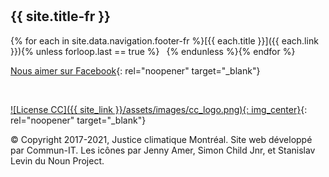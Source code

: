 <hr style="height:10px;visibility:hidden;margin:0"/>

## {{ site.title-fr }} 

{% for each in site.data.navigation.footer-fr %}[{{ each.title }}]({{ each.link }}){% unless forloop.last == true %} &ensp;{% endunless %}{% endfor %}

[Nous aimer sur Facebook](https://www.facebook.com/ClimateJusticeMontreal/){: rel="noopener" target="_blank"}

<br>

[![License CC]({{ site_link }}/assets/images/cc_logo.png){: img_center}](https://creativecommons.org/licenses/by-nc-sa/4.0/deed.fr){: rel="noopener" target="_blank"}

© Copyright 2017-2021, Justice climatique Montréal. Site web développé par Commun-IT. Les icônes par Jenny Amer, Simon Child Jnr, et Stanislav Levin du Noun Project.
